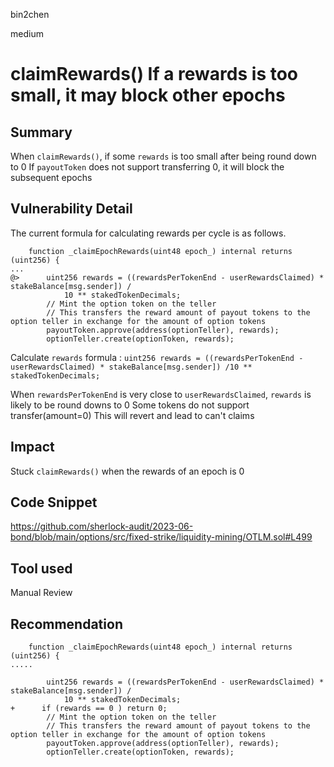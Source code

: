 bin2chen

medium

# claimRewards() If a rewards is too small, it may block other epochs

## Summary
When `claimRewards()`, if some `rewards` is too small after being round down to 0
If `payoutToken` does not support transferring 0, it will block the subsequent epochs
## Vulnerability Detail
The current formula for calculating rewards per cycle is as follows.

```solidity
    function _claimEpochRewards(uint48 epoch_) internal returns (uint256) {
...
@>      uint256 rewards = ((rewardsPerTokenEnd - userRewardsClaimed) * stakeBalance[msg.sender]) /
            10 ** stakedTokenDecimals;
        // Mint the option token on the teller
        // This transfers the reward amount of payout tokens to the option teller in exchange for the amount of option tokens
        payoutToken.approve(address(optionTeller), rewards);
        optionTeller.create(optionToken, rewards);
```

Calculate `rewards` formula : `uint256 rewards = ((rewardsPerTokenEnd - userRewardsClaimed) * stakeBalance[msg.sender]) /10 ** stakedTokenDecimals;`

When `rewardsPerTokenEnd` is very close to `userRewardsClaimed`, `rewards` is likely to be round downs to 0
Some tokens do not support transfer(amount=0)
This will revert and lead to can't claims

## Impact
Stuck `claimRewards()` when the rewards of an epoch is 0
## Code Snippet
https://github.com/sherlock-audit/2023-06-bond/blob/main/options/src/fixed-strike/liquidity-mining/OTLM.sol#L499
## Tool used

Manual Review

## Recommendation
```solidity
    function _claimEpochRewards(uint48 epoch_) internal returns (uint256) {
.....

        uint256 rewards = ((rewardsPerTokenEnd - userRewardsClaimed) * stakeBalance[msg.sender]) /
            10 ** stakedTokenDecimals;
+      if (rewards == 0 ) return 0;
        // Mint the option token on the teller
        // This transfers the reward amount of payout tokens to the option teller in exchange for the amount of option tokens
        payoutToken.approve(address(optionTeller), rewards);
        optionTeller.create(optionToken, rewards);
```